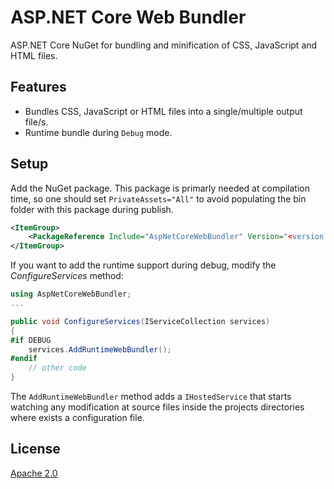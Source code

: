 # ASP.NET Core Web Bundler

ASP.NET Core NuGet for bundling and minification of CSS, JavaScript and HTML files.

## Features
- Bundles CSS, JavaScript or HTML files into a single/multiple output file/s.
- Runtime bundle during `Debug` mode.

## Setup
Add the NuGet package.
This package is primarly needed at compilation time, so one should set `PrivateAssets="All"` to avoid populating the bin folder with this package during publish.

```xml
<ItemGroup>
    <PackageReference Include="AspNetCoreWebBundler" Version="<version number>" PrivateAssets="All" />
</ItemGroup>
```

If you want to add the runtime support during debug, modify the *ConfigureServices* method:

```csharp
using AspNetCoreWebBundler;
...

public void ConfigureServices(IServiceCollection services)
{
#if DEBUG
    services.AddRuntimeWebBundler();
#endif
    // other code 
}
```

The `AddRuntimeWebBundler` method adds a `IHostedService` that starts watching any modification at source files inside the projects directories where exists a configuration file. 

## License
[Apache 2.0](LICENSE)
